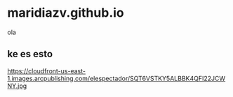 # maridiazv.github.io

ola

## ke es esto

https://cloudfront-us-east-1.images.arcpublishing.com/elespectador/SQT6VSTKY5ALBBK4QFI22JCWNY.jpg
